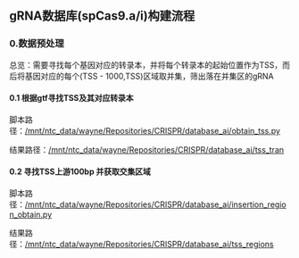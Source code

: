 ## gRNA数据库(spCas9.a/i)构建流程

### 0.数据预处理
总览：需要寻找每个基因对应的转录本，并将每个转录本的起始位置作为TSS，而后将基因对应的每个(TSS - 1000,TSS)区域取并集，筛出落在并集区的gRNA

#### 0.1 根据gtf寻找TSS及其对应转录本
脚本路径：[/mnt/ntc_data/wayne/Repositories/CRISPR/database_ai/obtain_tss.py](./obtain_tss.py)

结果路径：[/mnt/ntc_data/wayne/Repositories/CRISPR/database_ai/tss_tran](./tss_tran)

#### 0.2 寻找TSS上游100bp 并获取交集区域
脚本路径：[/mnt/ntc_data/wayne/Repositories/CRISPR/database_ai/insertion_region_obtain.py](./insertion_region_obtain.py)

结果路径：[/mnt/ntc_data/wayne/Repositories/CRISPR/database_ai/tss_regions](./tss_regions)

